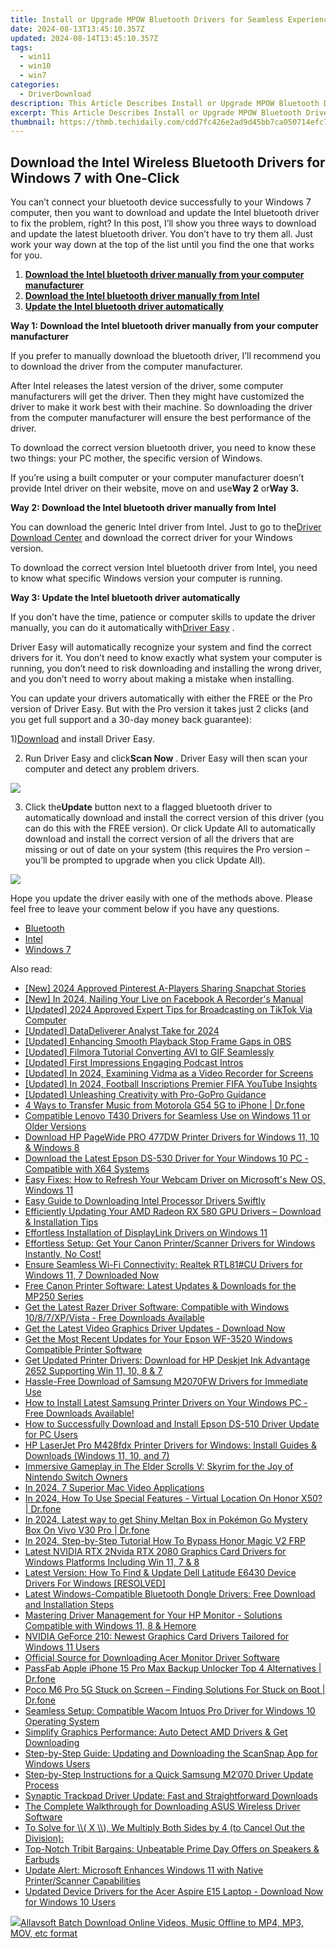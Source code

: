 ```yaml
---
title: Install or Upgrade MPOW Bluetooth Drivers for Seamless Experience with Windows 10, 8 & 7 Systems
date: 2024-08-13T13:45:10.357Z
updated: 2024-08-14T13:45:10.357Z
tags:
  - win11
  - win10
  - win7
categories:
  - DriverDownload
description: This Article Describes Install or Upgrade MPOW Bluetooth Drivers for Seamless Experience with Windows 10, 8 & 7 Systems
excerpt: This Article Describes Install or Upgrade MPOW Bluetooth Drivers for Seamless Experience with Windows 10, 8 & 7 Systems
thumbnail: https://thmb.techidaily.com/cdd7fc426e2ad9d45bb7ca050714efc7a5191159c61f1ffd4157c0d0a51c0306.jpg
---
```


## Download the Intel Wireless Bluetooth Drivers for Windows 7 with One-Click

You can’t connect your bluetooth device successfully to your Windows 7 computer, then you want to download and update the Intel bluetooth driver to fix the problem, right? In this post, I’ll show you three ways to download and update the latest bluetooth driver. You don’t have to try them all. Just work your way down at the top of the list until you find the one that works for you.  
  
1. [**Download the Intel bluetooth driver manually from your computer manufacturer**](https://tools.techidaily.com/drivereasy/download/)
2. [**Download the Intel bluetooth driver manually from Intel**](https://tools.techidaily.com/drivereasy/download/)
3. [**Update the Intel bluetooth driver automatically**](https://tools.techidaily.com/drivereasy/download/)
  
 **Way 1: Download the Intel bluetooth driver manually from your computer manufacturer**

 If you prefer to manually download the bluetooth driver, I’ll recommend you to download the driver from the computer manufacturer.  
  
 After Intel releases the latest version of the driver, some computer manufacturers will get the driver. Then they might have customized the driver to make it work best with their machine. So downloading the driver from the computer manufacturer will ensure the best performance of the driver.  
  
 To download the correct version bluetooth driver, you need to know these two things: your PC mother, the specific version of Windows.

 If you’re using a built computer or your computer manufacturer doesn’t provide Intel driver on their website, move on and use**Way 2** or**Way 3.**
  
**Way 2: Download the Intel bluetooth driver manually from Intel**

 You can download the generic Intel driver from Intel. Just to go to the[Driver Download Center](https://downloadcenter.intel.com/)  and download the correct driver for your Windows version.

 To download the correct version Intel bluetooth driver from Intel, you need to know what specific Windows version your computer is running.

**Way 3: Update the Intel bluetooth driver automatically**

 If you don’t have the time, patience or computer skills to update the driver manually, you can do it automatically with[Driver Easy](https://tools.techidaily.com/drivereasy/download/) **[](https://tools.techidaily.com/drivereasy/download/)**  .  
  
 Driver Easy will automatically recognize your system and find the correct drivers for it. You don’t need to know exactly what system your computer is running, you don’t need to risk downloading and installing the wrong driver, and you don’t need to worry about making a mistake when installing.

 You can update your drivers automatically with either the FREE or the Pro version of Driver Easy. But with the Pro version it takes just 2 clicks (and you get full support and a 30-day money back guarantee):  
  
 1)[Download](https://downloadcenter.intel.com/) and install Driver Easy.  
  
 2) Run Driver Easy and click**Scan Now** . Driver Easy will then scan your computer and detect any problem drivers.

![](https://images.drivereasy.com/wp-content/uploads/2018/03/img_5aa261ac3e22d.png)

 3) Click the**Update** button next to a flagged bluetooth driver to automatically download and install the correct version of this driver (you can do this with the FREE version). Or click Update All to automatically download and install the correct version of all the drivers that are missing or out of date on your system (this requires the Pro version – you’ll be prompted to upgrade when you click Update All).

![](https://images.drivereasy.com/wp-content/uploads/2018/03/img_5aa269aececb7.jpg)
  
 Hope you update the driver easily with one of the methods above. Please feel free to leave your comment below if you have any questions.

* [Bluetooth](https://tools.techidaily.com/drivereasy/download/)
* [Intel](https://tools.techidaily.com/drivereasy/download/)
* [Windows 7](https://tools.techidaily.com/drivereasy/download/)

<ins class="adsbygoogle"
     style="display:block"
     data-ad-format="autorelaxed"
     data-ad-client="ca-pub-7571918770474297"
     data-ad-slot="1223367746"></ins>



<ins class="adsbygoogle"
     style="display:block"
     data-ad-client="ca-pub-7571918770474297"
     data-ad-slot="8358498916"
     data-ad-format="auto"
     data-full-width-responsive="true"></ins>

<span class="atpl-alsoreadstyle">Also read:</span>
<div><ul>
<li><a href="https://snapchat-videos.techidaily.com/new-2024-approved-pinterest-a-players-sharing-snapchat-stories/"><u>[New] 2024 Approved  Pinterest A-Players Sharing Snapchat Stories</u></a></li>
<li><a href="https://on-screen-recording.techidaily.com/new-in-2024-nailing-your-live-on-facebook-a-recorders-manual/"><u>[New] In 2024, Nailing Your Live on Facebook  A Recorder's Manual</u></a></li>
<li><a href="https://tiktok-video-files.techidaily.com/updated-2024-approved-expert-tips-for-broadcasting-on-tiktok-via-computer/"><u>[Updated] 2024 Approved  Expert Tips for Broadcasting on TikTok Via Computer</u></a></li>
<li><a href="https://remote-screen-capture.techidaily.com/updated-datadeliverer-analyst-take-for-2024/"><u>[Updated] DataDeliverer Analyst Take for 2024</u></a></li>
<li><a href="https://screen-sharing-recording.techidaily.com/updated-enhancing-smooth-playback-stop-frame-gaps-in-obs/"><u>[Updated] Enhancing Smooth Playback  Stop Frame Gaps in OBS</u></a></li>
<li><a href="https://some-knowledge.techidaily.com/updated-filmora-tutorial-converting-avi-to-gif-seamlessly/"><u>[Updated] Filmora Tutorial  Converting AVI to GIF Seamlessly</u></a></li>
<li><a href="https://some-knowledge.techidaily.com/updated-first-impressions-engaging-podcast-intros/"><u>[Updated] First Impressions  Engaging Podcast Intros</u></a></li>
<li><a href="https://digital-screen-recording.techidaily.com/updated-in-2024-examining-vidma-as-a-video-recorder-for-screens/"><u>[Updated] In 2024, Examining Vidma as a Video Recorder for Screens</u></a></li>
<li><a href="https://eaxpv-info.techidaily.com/updated-in-2024-football-inscriptions-premier-fifa-youtube-insights/"><u>[Updated] In 2024, Football Inscriptions  Premier FIFA YouTube Insights</u></a></li>
<li><a href="https://some-approaches.techidaily.com/updated-unleashing-creativity-with-pro-gopro-guidance/"><u>[Updated] Unleashing Creativity with Pro-GoPro Guidance</u></a></li>
<li><a href="https://blog-min.techidaily.com/4-ways-to-transfer-music-from-motorola-g54-5g-to-iphone-drfone-by-drfone-transfer-from-android-transfer-from-android/"><u>4 Ways to Transfer Music from Motorola G54 5G to iPhone | Dr.fone</u></a></li>
<li><a href="https://win-dash.techidaily.com/compatible-lenovo-t430-drivers-for-seamless-use-on-windows-11-or-older-versions/"><u>Compatible Lenovo T430 Drivers for Seamless Use on Windows 11 or Older Versions</u></a></li>
<li><a href="https://win-dash.techidaily.com/download-hp-pagewide-pro-477dw-printer-drivers-for-windows-11-10-and-windows-8/"><u>Download HP PageWide PRO 477DW Printer Drivers for Windows 11, 10 & Windows 8</u></a></li>
<li><a href="https://win-dash.techidaily.com/download-the-latest-epson-ds-530-driver-for-your-windows-10-pc-compatible-with-x64-systems/"><u>Download the Latest Epson DS-530 Driver for Your Windows 10 PC - Compatible with X64 Systems</u></a></li>
<li><a href="https://win-dash.techidaily.com/easy-fixes-how-to-refresh-your-webcam-driver-on-microsofts-new-os-windows-11/"><u>Easy Fixes: How to Refresh Your Webcam Driver on Microsoft's New OS, Windows 11</u></a></li>
<li><a href="https://win-dash.techidaily.com/easy-guide-to-downloading-intel-processor-drivers-swiftly/"><u>Easy Guide to Downloading Intel Processor Drivers Swiftly</u></a></li>
<li><a href="https://win-dash.techidaily.com/efficiently-updating-your-amd-radeon-rx-580-gpu-drivers-download-and-installation-tips/"><u>Efficiently Updating Your AMD Radeon RX 580 GPU Drivers – Download & Installation Tips</u></a></li>
<li><a href="https://win-dash.techidaily.com/effortless-installation-of-displaylink-drivers-on-windows-11/"><u>Effortless Installation of DisplayLink Drivers on Windows 11</u></a></li>
<li><a href="https://win-dash.techidaily.com/effortless-setup-get-your-canon-printerscanner-drivers-for-windows-instantly-no-cost/"><u>Effortless Setup: Get Your Canon Printer/Scanner Drivers for Windows Instantly, No Cost!</u></a></li>
<li><a href="https://win-dash.techidaily.com/ensure-seamless-wi-fi-connectivity-realtek-rtl81cu-drivers-for-windows-11-7-downloaded-now/"><u>Ensure Seamless Wi-Fi Connectivity: Realtek RTL81#CU Drivers for Windows 11, 7 Downloaded Now</u></a></li>
<li><a href="https://win-dash.techidaily.com/free-canon-printer-software-latest-updates-and-downloads-for-the-mp250-series/"><u>Free Canon Printer Software: Latest Updates & Downloads for the MP250 Series</u></a></li>
<li><a href="https://win-dash.techidaily.com/get-the-latest-razer-driver-software-compatible-with-windows-1087xpvista-free-downloads-available/"><u>Get the Latest Razer Driver Software: Compatible with Windows 10/8/7/XP/Vista - Free Downloads Available</u></a></li>
<li><a href="https://win-dash.techidaily.com/1722956941061-get-the-latest-video-graphics-driver-updates-download-now/"><u>Get the Latest Video Graphics Driver Updates - Download Now</u></a></li>
<li><a href="https://win-dash.techidaily.com/get-the-most-recent-updates-for-your-epson-wf-3520-windows-compatible-printer-software/"><u>Get the Most Recent Updates for Your Epson WF-3520 Windows Compatible Printer Software</u></a></li>
<li><a href="https://win-dash.techidaily.com/get-updated-printer-drivers-download-for-hp-deskjet-ink-advantage-2652-supporting-win-11-10-8-and-7/"><u>Get Updated Printer Drivers: Download for HP Deskjet Ink Advantage 2652 Supporting Win 11, 10, 8 & 7</u></a></li>
<li><a href="https://win-dash.techidaily.com/hassle-free-download-of-samsung-m2070fw-drivers-for-immediate-use/"><u>Hassle-Free Download of Samsung M2070FW Drivers for Immediate Use</u></a></li>
<li><a href="https://win-dash.techidaily.com/how-to-install-latest-samsung-printer-drivers-on-your-windows-pc-free-downloads-available/"><u>How to Install Latest Samsung Printer Drivers on Your Windows PC - Free Downloads Available!</u></a></li>
<li><a href="https://win-dash.techidaily.com/how-to-successfully-download-and-install-epson-ds-510-driver-update-for-pc-users/"><u>How to Successfully Download and Install Epson DS-510 Driver Update for PC Users</u></a></li>
<li><a href="https://win-dash.techidaily.com/hp-laserjet-pro-m428fdx-printer-drivers-for-windows-install-guides-and-downloads-windows-11-10-and-7/"><u>HP LaserJet Pro M428fdx Printer Drivers for Windows: Install Guides & Downloads (Windows 11, 10, and 7)</u></a></li>
<li><a href="https://buynow-tips.techidaily.com/immersive-gameplay-in-the-elder-scrolls-v-skyrim-for-the-joy-of-nintendo-switch-owners/"><u>Immersive Gameplay in The Elder Scrolls V: Skyrim for the Joy of Nintendo Switch Owners</u></a></li>
<li><a href="https://fox-direct.techidaily.com/in-2024-7-superior-mac-video-applications/"><u>In 2024, 7 Superior Mac Video Applications</u></a></li>
<li><a href="https://phone-solutions.techidaily.com/in-2024-how-to-use-special-features-virtual-location-on-honor-x50-drfone-by-drfone-virtual-android/"><u>In 2024, How To Use Special Features - Virtual Location On Honor X50? | Dr.fone</u></a></li>
<li><a href="https://change-location.techidaily.com/in-2024-latest-way-to-get-shiny-meltan-box-in-pokemon-go-mystery-box-on-vivo-v30-pro-drfone-by-drfone-virtual-android/"><u>In 2024, Latest way to get Shiny Meltan Box in Pokémon Go Mystery Box On Vivo V30 Pro | Dr.fone</u></a></li>
<li><a href="https://bypass-frp.techidaily.com/in-2024-step-by-step-tutorial-how-to-bypass-honor-magic-v2-frp-by-drfone-android/"><u>In 2024, Step-by-Step Tutorial How To Bypass Honor Magic V2 FRP</u></a></li>
<li><a href="https://win-dash.techidaily.com/latest-nvidia-rtx-2nvida-rtx-2080-graphics-card-drivers-for-windows-platforms-including-win-11-7-and-8/"><u>Latest NVIDIA RTX 2Nvida RTX 2080 Graphics Card Drivers for Windows Platforms Including Win 11, 7 & 8</u></a></li>
<li><a href="https://win-dash.techidaily.com/latest-version-how-to-find-and-update-dell-latitude-e6430-device-drivers-for-windows-resolved/"><u>Latest Version: How To Find & Update Dell Latitude E6430 Device Drivers For Windows [RESOLVED]</u></a></li>
<li><a href="https://win-dash.techidaily.com/latest-windows-compatible-bluetooth-dongle-drivers-free-download-and-installation-steps/"><u>Latest Windows-Compatible Bluetooth Dongle Drivers: Free Download and Installation Steps</u></a></li>
<li><a href="https://win-dash.techidaily.com/mastering-driver-management-for-your-hp-monitor-solutions-compatible-with-windows-11-8-and-hemore/"><u>Mastering Driver Management for Your HP Monitor - Solutions Compatible with Windows 11, 8 & Hemore</u></a></li>
<li><a href="https://win-dash.techidaily.com/nvidia-geforce-210-newest-graphics-card-drivers-tailored-for-windows-11-users/"><u>NVIDIA GeForce 210: Newest Graphics Card Drivers Tailored for Windows 11 Users</u></a></li>
<li><a href="https://win-dash.techidaily.com/official-source-for-downloading-acer-monitor-driver-software/"><u>Official Source for Downloading Acer Monitor Driver Software</u></a></li>
<li><a href="https://iphone-unlock.techidaily.com/passfab-apple-iphone-15-pro-max-backup-unlocker-top-4-alternatives-drfone-by-drfone-ios/"><u>PassFab Apple iPhone 15 Pro Max Backup Unlocker Top 4 Alternatives | Dr.fone</u></a></li>
<li><a href="https://fix-guide.techidaily.com/poco-m6-pro-5g-stuck-on-screen-finding-solutions-for-stuck-on-boot-drfone-by-drfone-fix-android-problems-fix-android-problems/"><u>Poco M6 Pro 5G Stuck on Screen – Finding Solutions For Stuck on Boot | Dr.fone</u></a></li>
<li><a href="https://win-dash.techidaily.com/seamless-setup-compatible-wacom-intuos-pro-driver-for-windows-10-operating-system/"><u>Seamless Setup: Compatible Wacom Intuos Pro Driver for Windows 10 Operating System</u></a></li>
<li><a href="https://win-dash.techidaily.com/simplify-graphics-performance-auto-detect-amd-drivers-and-get-downloading/"><u>Simplify Graphics Performance: Auto Detect AMD Drivers & Get Downloading</u></a></li>
<li><a href="https://win-dash.techidaily.com/step-by-step-guide-updating-and-downloading-the-scansnap-app-for-windows-users/"><u>Step-by-Step Guide: Updating and Downloading the ScanSnap App for Windows Users</u></a></li>
<li><a href="https://win-dash.techidaily.com/step-by-step-instructions-for-a-quick-samsung-m2070-driver-update-process/"><u>Step-by-Step Instructions for a Quick Samsung M2ˈ070 Driver Update Process</u></a></li>
<li><a href="https://win-dash.techidaily.com/synaptic-trackpad-driver-update-fast-and-straightforward-downloads/"><u>Synaptic Trackpad Driver Update: Fast and Straightforward Downloads</u></a></li>
<li><a href="https://win-dash.techidaily.com/the-complete-walkthrough-for-downloading-asus-wireless-driver-software/"><u>The Complete Walkthrough for Downloading ASUS Wireless Driver Software</u></a></li>
<li><a href="https://win-dash.techidaily.com/to-solve-for-x-we-multiply-both-sides-by-4-to-cancel-out-the-division/"><u>To Solve for \\( X \\), We Multiply Both Sides by 4 (to Cancel Out the Division):</u></a></li>
<li><a href="https://buynow-info.techidaily.com/top-notch-tribit-bargains-unbeatable-prime-day-offers-on-speakers-and-earbuds/"><u>Top-Notch Tribit Bargains: Unbeatable Prime Day Offers on Speakers & Earbuds</u></a></li>
<li><a href="https://win-dash.techidaily.com/update-alert-microsoft-enhances-windows-11-with-native-printerscanner-capabilities/"><u>Update Alert: Microsoft Enhances Windows 11 with Native Printer/Scanner Capabilities</u></a></li>
<li><a href="https://win-dash.techidaily.com/updated-device-drivers-for-the-acer-aspire-e15-laptop-download-now-for-windows-10-users/"><u>Updated Device Drivers for the Acer Aspire E15 Laptop - Download Now for Windows 10 Users</u></a></li>
</ul></div>

<!-- affiliate ads begin -->
<a href="https://secure.2checkout.com/order/checkout.php?PRODS=4631056&QTY=1&AFFILIATE=108875&CART=1"><img src="https://secure.avangate.com/images/merchant/997e65474a248252883b485717f7d098/products/buy-windows.png" border="0">Allavsoft Batch Download Online Videos, Music Offline to MP4, MP3, MOV, etc format </a>
<!-- affiliate ads end -->